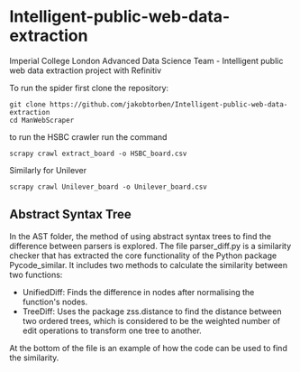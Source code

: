 # Intelligent-public-web-data-extraction
Imperial College London Advanced Data Science Team - Intelligent public web data extraction project with Refinitiv

To run the spider first clone the repository:

```
git clone https://github.com/jakobtorben/Intelligent-public-web-data-extraction
cd ManWebScraper
```

to run the HSBC crawler run the command

```
scrapy crawl extract_board -o HSBC_board.csv
```

Similarly for Unilever

```
scrapy crawl Unilever_board -o Unilever_board.csv
```

## Abstract Syntax Tree

In the AST folder, the method of using abstract syntax trees to find the difference between parsers is explored. The file parser_diff.py is a similarity checker that has extracted the core functionality of the Python package Pycode_similar. It includes two methods to calculate the similarity between two functions:
- UnifiedDiff: Finds the difference in nodes after normalising the function's nodes.
- TreeDiff: Uses the package zss.distance to find the distance between two ordered trees, which is considered to be the weighted number of edit operations to transform one tree to  another.

At the bottom of the file is an example of how the code can be used to find the similarity.
